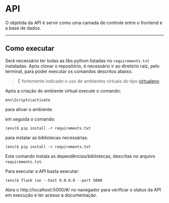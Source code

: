 # API

O objetida da API é servir como uma camada de controle entre o frontend e a base de dados.

---
## Como executar 


Será necessário ter todas as libs python listadas no `requirements.txt` instaladas.
Após clonar o repositório, é necessário ir ao diretório raiz, pelo terminal, para poder executar os comandos descritos abaixo.

> É fortemente indicado o uso de ambientes virtuais do tipo [virtualenv](https://virtualenv.pypa.io/en/latest/installation.html).

Após a criação do ambiente virtual execute o comando:

```
env\Scripts\activate
```
para ativar o ambiente.

em seguida o comando:

```
(env)$ pip install -r requirements.txt
```
para instalar as bibliotecas necessárias.

```
(env)$ pip install -r requirements.txt
```

Este comando instala as dependências/bibliotecas, descritas no arquivo `requirements.txt`.

Para executar a API  basta executar:

```
(env)$ flask run --host 0.0.0.0 --port 5000
```

Abra o http://localhost:5000/#/ no navegador para verificar o status da API em execução e ter acesso a documentação.
